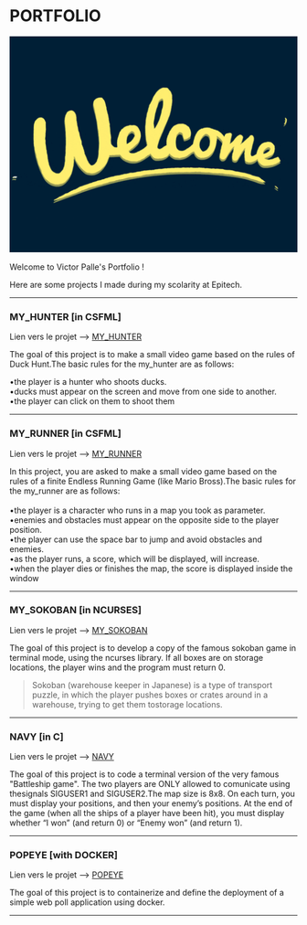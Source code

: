 # PORTFOLIO

<kbd>
<img
src="welcome.gif"
raw=true
alt="screenshoot"
width="1000"
/>
</kbd>


Welcome to Victor Palle's Portfolio !

Here are some projects I made during my scolarity at Epitech.


***

### MY_HUNTER [in CSFML]

  Lien vers le projet --> [MY_HUNTER](./MY_HUNTER)

The goal of this project is to make a small video game based on the rules of Duck Hunt.The basic rules for the my_hunter are as follows:

  •the player is a hunter who shoots ducks. <br>
  •ducks must appear on the screen and move from one side to another. <br>
  •the player can click on them to shoot them <br>

***

### MY_RUNNER [in CSFML]

  Lien vers le projet --> [MY_RUNNER](./MY_RUNNER)

In this project, you are asked to make a small video game based on the rules of a finite Endless Running Game (like Mario Bross).The basic rules for the my_runner are as follows:<br><br>
•the player is a character who runs in a map you took as parameter. <br>
•enemies and obstacles must appear on the opposite side to the player position. <br>
•the player can use the space bar to jump and avoid obstacles and enemies. <br>
•as the player runs, a score, which will be displayed, will increase.<br>
•when the player dies or finishes the map, the score is displayed inside the window<br>

***
### MY_SOKOBAN [in NCURSES]

  Lien vers le projet --> [MY_SOKOBAN](./MY_SOKOBAN)

The goal of this project is to develop a copy of the famous sokoban game in terminal mode, using the ncurses library. If all boxes are on storage locations, the player wins and the program must return 0.

>Sokoban (warehouse keeper in Japanese) is a type of transport puzzle, in which the player pushes boxes or crates around in a warehouse, trying to get them tostorage locations.

***

### NAVY [in C]

  Lien vers le projet --> [NAVY](./NAVY)

  The goal of this project is to code a terminal version of the very famous "Battleship game". The two players are ONLY allowed to comunicate using thesignals SIGUSER1 and SIGUSER2.The map size is 8x8. On each turn, you must display your positions, and then your enemy’s positions. At the end of the game (when all the ships of a player have been hit), you must display whether “I won” (and return 0) or “Enemy won” (and return 1).


***

### POPEYE [with DOCKER]

  Lien vers le projet --> [POPEYE](./POPEYE)

The goal of this project is to containerize and define the deployment of a simple web poll application using docker.

***
